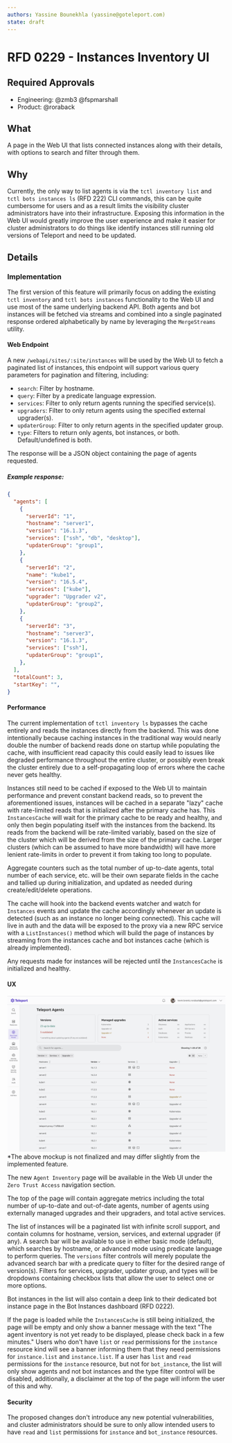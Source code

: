 ```yaml
---
authors: Yassine Bounekhla (yassine@goteleport.com)
state: draft
---
```


# RFD 0229 - Instances Inventory UI

## Required Approvals

- Engineering: @zmb3 @fspmarshall
- Product: @roraback

## What

A page in the Web UI that lists connected instances along with their details, with options to search and filter through them.

## Why

Currently, the only way to list agents is via the `tctl inventory list` and `tctl bots instances ls` (RFD 222) CLI commands, this can 
be quite cumbersome for users and as a result limits the visibility cluster administrators have into their infrastructure. Exposing
this information in the Web UI would greatly improve the user experience and make it easier for cluster administrators to do 
things like identify instances still running old versions of Teleport and need to be updated.

## Details

### Implementation

The first version of this feature will primarily focus on adding the existing `tctl inventory` and `tctl bots instances` functionality
to the Web UI and use most of the same underlying backend API. Both agents and bot instances will be fetched via streams and
combined into a single paginated response ordered alphabetically by name by leveraging the `MergeStreams` utility.

#### Web Endpoint

A new `/webapi/sites/:site/instances` will be used by the Web UI to fetch a paginated list of instances, this endpoint will support 
various query parameters for pagination and filtering, including:

- `search`: Filter by hostname.
- `query`: Filter by a predicate language expression.
- `services`: Filter to only return agents running the specified service(s).
- `upgraders`: Filter to only return agents using the specified external upgrader(s).
- `updaterGroup`: Filter to only return agents in the specified updater group.
- `type`: Filters to return only agents, bot instances, or both. Default/undefined is both.

The response will be a JSON object containing the page of agents requested.

##### Example response:

```json
{
  "agents": [
    {
      "serverId": "1",
      "hostname": "server1",
      "version": "16.1.3",
      "services": ["ssh", "db", "desktop"],
      "updaterGroup": "group1",
    },
    {
      "serverId": "2",
      "name": "kube1",
      "version": "16.5.4",
      "services": ["kube"],
      "upgrader": "Upgrader v2",
      "updaterGroup": "group2",
    },
    {
      "serverId": "3",
      "hostname": "server3",
      "version": "16.1.3",
      "services": ["ssh"],
      "updaterGroup": "group1",
    },
  ],
  "totalCount": 3,
  "startKey": "",
}
```

#### Performance

The current implementation of `tctl inventory ls` bypasses the cache entirely and reads the instances directly from the backend.
This was done intentionally because caching instances in the traditional way would nearly double the number of backend reads done
on startup while populating the cache, with insufficient read capacity this could easily lead to issues like degraded performance
throughout the entire cluster, or possibly even break the cluster entirely due to a self-propagating loop of errors where
the cache never gets healthy.

Instances still need to be cached if exposed to the Web UI to maintain performance and prevent constant backend reads, so to
prevent the aforementioned issues, instances will be cached in a separate "lazy" cache with rate-limited reads that is
initialized after the primary cache has. This `InstancesCache` will wait for the primary cache to be ready and healthy, and only
then begin populating itself with the instances from the backend. Its reads from the backend will be rate-limited variably, 
based on the size of the cluster which will be derived from the size of the primary cache. Larger clusters (which can be assumed
to have more bandwidth) will have more lenient rate-limits in order to prevent it from taking too long to populate.

Aggregate counters such as the total number of up-to-date agents, total number of each service, etc. will be their own separate
fields in the cache and tallied up during initialization, and updated as needed during create/edit/delete operations.

The cache will hook into the backend events watcher and watch for `Instances` events and update the cache accordingly whenever
an update is detected (such as an instance no longer being connected). This cache will live in auth and the data will be exposed to
the proxy via a new RPC service with a `ListInstances()` method which will build the page of instances by streaming from the 
instances cache and bot instances cache (which is already implemented).

Any requests made for instances will be rejected until the `InstancesCache` is initialized and healthy.

#### UX

![](assets/0229-agent-inventory-mockup.png)
*The above mockup is not finalized and may differ slightly from the implemented feature.

The new `Agent Inventory` page will be available in the Web UI under the `Zero Trust Access` navigation section. 

The top of the page will contain aggregate metrics including the total number of up-to-date and out-of-date agents, number of 
agents using externally managed upgrades and their upgraders, and total active services.

The list of instances will be a paginated list with infinite scroll support, and contain columns for hostname,
version, services, and external upgrader (if any). A search bar will be available to use in either basic mode (default),
which searches by hostname, or advanced mode using predicate language to perform queries. The `versions` filter controls will
merely populate the advanced search bar with a predicate query to filter for the desired range of version(s). Filters for 
services, upgrader, updater group, and types will be dropdowns containing checkbox lists that allow the user to select one 
or more options.

Bot instances in the list will also contain a deep link to their dedicated bot instance page in the Bot Instances dashboard (RFD 0222).

If the page is loaded while the `InstancesCache` is still being initialized, the page will be empty and only show a banner message
with the text "The agent inventory is not yet ready to be displayed, please check back in a few minutes." Users who don't
have `list` or `read` permissions for the `instance` resource kind will see a banner informing them that they need permissions 
for `instance.list` and `instance.list`. If a user has `list` and `read` permissions for the `instance` resource, but not
for `bot_instance`, the list will only show agents and not bot instances and the type filter control will be disabled, additionally,
a disclaimer at the top of the page will inform the user of this and why.

#### Security

The proposed changes don't introduce any new potential vulnerabilities, and cluster administrators should be sure to only
allow intended users to have `read` and `list` permissions for `instance` and `bot_instance` resources.